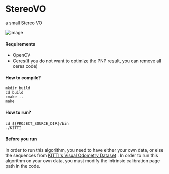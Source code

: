 # StereoVO
a small Stereo VO  

![image](https://github.com/robotlee1997/StereoVO/blob/master/demo/demo.jpeg)

#### Requirements
- OpenCV
- Ceres(if you do not want to optimize the PNP result, you can remove all ceres code)  

#### How to compile?
```
mkdir build
cd build
cmake ..
make
```
#### How to run?
```
cd ${PROJECT_SOURCE_DIR}/bin
./KITTI
```
#### Before you run 
In order to run this algorithm, you need to have either your own data, or else the sequences from [KITTI's Visual Odometry Dataset](http://www.cvlibs.net/datasets/kitti/eval_odometry.php) . In order to run this algorithm on your own data, you must modify the intrinsic calibration page path in the code.